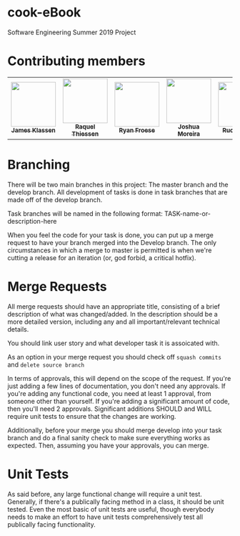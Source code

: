 # cook-eBook
Software Engineering Summer 2019 Project

# Contributing members
<table>
<tr>
    <td style="text-align: center;">
        <a href="https://code.cs.umanitoba.ca/jamesklassen">
            <img src="https://code.cs.umanitoba.ca/uploads/-/system/user/avatar/182/avatar.png?width=400" width="100px;"/>
            <br/>
            <sub>
                <b>James Klassen </b>
            </sub>
        </a>
    </td>
    <td style="text-align: center;">
        <a href="https://code.cs.umanitoba.ca/raquelthiessen">
            <img src="https://code.cs.umanitoba.ca/uploads/-/system/user/avatar/175/avatar.png?width=400" width="100px;"/>
            <br/>
            <sub>
                <b>Raquel Thiessen</b>
            </sub>
        </a>
    </td>
    <td style="text-align: center;">
        <a href="https://code.cs.umanitoba.ca/RyanF">
            <img src="https://code.cs.umanitoba.ca/uploads/-/system/user/avatar/176/avatar.png?width=400" width="100px;"/>
            <br/>
            <sub>
                <b>Ryan Froese</b>
            </sub>
        </a>
    </td>
    <td style="text-align: center;">
        <a href="https://code.cs.umanitoba.ca/OfficialArms">
            <img src="https://code.cs.umanitoba.ca/uploads/-/system/user/avatar/179/avatar.png?width=400" width="100px;"/>
            <br/>
            <sub>
                <b>Joshua Moreira</b>
            </sub>
        </a>
    </td>
    <td style="text-align: center;">
        <a href="https://code.cs.umanitoba.ca/RuoshiZhao">
            <img src="https://secure.gravatar.com/avatar/4b093d0b74a16c89a78f23a5a854d92a?s=800&d=identicon" width="100px;"/>
            <br/>
            <sub>
                <b>Ruoshi Zhao</b>
            </sub>
        </a>
</tr>
</table>

# Branching
There will be two main branches in this project: The master branch and the develop branch. All development of tasks is done in task branches that are made off of the develop branch.

Task branches will be named in the following format: TASK-name-or-description-here

When you feel the code for your task is done, you can put up a merge request to have your branch merged into the Develop branch. The only circumstances in which a merge to master is permitted is when we're cutting a release for an iteration (or, god forbid, a critical hotfix).

# Merge Requests
All merge requests should have an appropriate title, consisting of a brief description of what was changed/added. In the description should be a more detailed version, including any and all important/relevant technical details.

You should link user story and what developer task it is assoicated with.

As an option in your merge request you should check off `squash commits` and `delete source branch`

In terms of approvals, this will depend on the scope of the request. If you're just adding a few lines of documentation, you don't need any approvals. If you're adding any functional code, you need at least 1 approval, from someone other than yourself. If you're adding a significant amount of code, then you'll need 2 approvals. Significant additions SHOULD and WILL require unit tests to ensure that the changes are working.

Additionally, before your merge you should merge develop into your task branch and do a final sanity check to make sure everything works as expected. Then, assuming you have your approvals, you can merge.

# Unit Tests
As said before, any large functional change will require a unit test. Generally, if there's a publically facing method in a class, it should be unit tested. Even the most basic of unit tests are useful, though everybody needs to make an effort to have unit tests comprehensively test all publically facing functionality.
